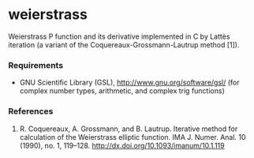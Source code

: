 weierstrass
===========

Weierstrass P function and its derivative implemented in C by Lattès
iteration (a variant of the Coquereaux-Grossmann-Lautrup method [1]).

### Requirements

* GNU Scientific Library (GSL), <http://www.gnu.org/software/gsl/>  (for complex number types, arithmetic, and complex trig functions)

### References

1.  R. Coquereaux,  A. Grossmann, and B. Lautrup.  Iterative method
for calculation of the Weierstrass elliptic function. IMA
J. Numer. Anal. 10 (1990), no. 1, 119–128.
<http://dx.doi.org/10.1093/imanum/10.1.119>
